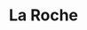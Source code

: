 ---
title: La Roche
date: 
draft: false

# descripcion
description : Círculo con nácar chicos

materials: Plata 925

color: Plateado

dimensions: 0,7cm

code: 01-04-0150

type: "Aros"

categories: []

price: $2.320,00

# Images
# first image will be shown in the product page
images:
  # - image: "images/path_to_image"
  # La ubicacion de las imagenes es imagenes/Aros/Aros.Piedras/01-04-0150-la-roche
  - image: "./images/aros/piedras/01-04-0150-circulo-con-nacar-chicos_a.jpeg"
  - image: "./images/aros/piedras/01-04-0150-circulo-con-nacar-chicos_b.jpeg"
---
